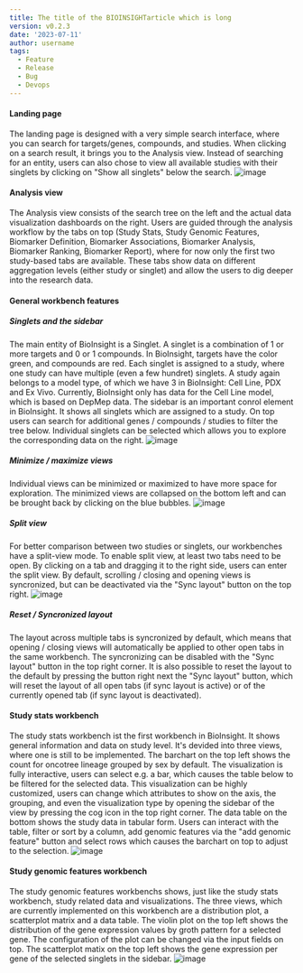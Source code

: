 ```yaml
---
title: The title of the BIOINSIGHTarticle which is long
version: v0.2.3
date: '2023-07-11'
author: username
tags:
  - Feature
  - Release
  - Bug
  - Devops
---
```


#### Landing page

The landing page is designed with a very simple search interface, where you can search for targets/genes, compounds, and studies. When clicking on a search result, it brings you to the Analysis view. Instead of searching for an entity, users can also chose to view all available studies with their singlets by clicking on "Show all singlets" below the search.
![image](https://github.com/datavisyn/bioinsight/assets/57343176/5ba096cf-84f6-4717-ba83-0991156b248b)

#### Analysis view

The Analysis view consists of the search tree on the left and the actual data visualization dashboards on the right. Users are guided through the analysis workflow by the tabs on top (Study Stats, Study Genomic Features, Biomarker Definition, Biomarker Associations, Biomarker Analysis, Biomarker Ranking, Biomarker Report), where for now only the first two study-based tabs are available. These tabs show data on different aggregation levels (either study or singlet) and allow the users to dig deeper into the research data.

#### General workbench features

##### Singlets and the sidebar

The main entity of BioInsight is a Singlet. A singlet is a combination of 1 or more targets and 0 or 1 compounds. In BioInsight, targets have the color green, and compounds are red. Each singlet is assigned to a study, where one study can have multiple (even a few hundret) singlets. A study again belongs to a model type, of which we have 3 in BioInsight: Cell Line, PDX and Ex Vivo. Currently, BioInsight only has data for the Cell Line model, which is based on DepMep data.
The sidebar is an important conrol element in BioInsight. It shows all singlets which are assigned to a study. On top users can search for additional genes / compounds / studies to filter the tree below. Individual singlets can be selected which allows you to explore the corresponding data on the right.
![image](https://github.com/datavisyn/bioinsight/assets/57343176/98ecccfe-8224-4a64-9822-a204284bedb7)

##### Minimize / maximize views

Individual views can be minimized or maximized to have more space for exploration. The minimized views are collapsed on the bottom left and can be brought back by clicking on the blue bubbles.
![image](https://github.com/datavisyn/bioinsight/assets/57343176/98ecccfe-8224-4a64-9822-a204284bedb7)

##### Split view

For better comparison between two studies or singlets, our workbenches have a split-view mode. To enable split view, at least two tabs need to be open. By clicking on a tab and dragging it to the right side, users can enter the split view. By default, scrolling / closing and opening views is syncronized, but can be deactivated via the "Sync layout" button on the top right.
![image](https://github.com/datavisyn/bioinsight/assets/57343176/2bfbb006-ea40-4c47-a668-a85ae5b3ae94)

##### Reset / Syncronized layout

The layout across multiple tabs is syncronized by default, which means that opening / closing views will automatically be applied to other open tabs in the same workbench. The syncronizing can be disabled with the "Sync layout" button in the top right corner. It is also possible to reset the layout to the default by pressing the button right next the "Sync layout" button, which will reset the layout of all open tabs (if sync layout is active) or of the currently opened tab (if sync layout is deactivated).

#### Study stats workbench

The study stats workbench ist the first workbench in BioInsight. It shows general information and data on study level. It's devided into three views, where one is still to be implemented. The barchart on the top left shows the count for oncotree lineage grouped by sex by default. The visualization is fully interactive, users can select e.g. a bar, which causes the table below to be filtered for the selected data. This visualization can be highly customized, users can change which attributes to show on the axis, the grouping, and even the visualization type by opening the sidebar of the view by pressing the cog icon in the top right corner.
The data table on the bottom shows the study data in tabular form. Users can interact with the table, filter or sort by a column, add genomic features via the "add genomic feature" button and select rows which causes the barchart on top to adjust to the selection.
![image](https://github.com/datavisyn/bioinsight/assets/57343176/e5e43716-1b65-47c7-97f7-9e9840f8ecf2)

#### Study genomic features workbench

The study genomic features workbenchs shows, just like the study stats workbench, study related data and visualizations. The three views, which are currently implemented on this workbench are a distribution plot, a scatterplot matrix and a data table. The violin plot on the top left shows the distribution of the gene expression values by groth pattern for a selected gene. The configuration of the plot can be changed via the input fields on top. The scatterplot matix on the top left shows the gene expression per gene of the selected singlets in the sidebar.
![image](https://github.com/datavisyn/bioinsight/assets/57343176/d33ea5be-21da-4725-804d-b60ee79ca725)
